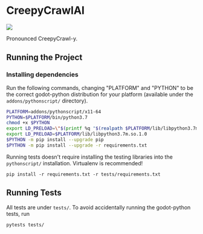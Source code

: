 # CreepyCrawlAI
<img align="center" src="https://github.com/apockill/CreepyCrawlAI/workflows/Tests/badge.svg">

Pronounced CreepyCrawl-y. 

## Running the Project
### Installing dependencies
Run the following commands, changing "PLATFORM" and "PYTHON" to be the correct
godot-python distribution for your platform (available under the `addons/pythonscript/`
directory).
```bash
PLATFORM=addons/pythonscript/x11-64
PYTHON=$PLATFORM/bin/python3.7
chmod +x $PYTHON
export LD_PRELOAD=\"$(printf %q "$(realpath $PLATFORM/lib/libpython3.7m.so.1.0)")\"
export LD_PRELOAD=$PLATFORM/lib/libpython3.7m.so.1.0
$PYTHON -m pip install --upgrade pip
$PYTHON -m pip install --upgrade -r requirements.txt
```

Running tests doesn't require installing the testing libraries into the
`pythonscript/` installation. Virtualenv is recommended!
```
pip install -r requirements.txt -r tests/requirements.txt
```

## Running Tests
All tests are under `tests/`. To avoid accidentally running the godot-python 
tests, run 
```
pytests tests/
```